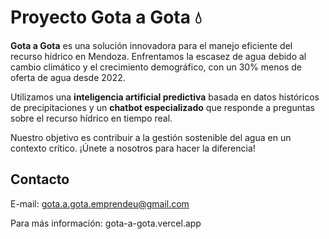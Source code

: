 # Proyecto Gota a Gota 💧

**Gota a Gota** es una solución innovadora para el manejo eficiente del recurso hídrico en Mendoza. Enfrentamos la escasez de agua debido al cambio climático y el crecimiento demográfico, con un 30% menos de oferta de agua desde 2022.

Utilizamos una **inteligencia artificial predictiva** basada en datos históricos de precipitaciones y un **chatbot especializado** que responde a preguntas sobre el recurso hídrico en tiempo real.

Nuestro objetivo es contribuir a la gestión sostenible del agua en un contexto crítico. ¡Únete a nosotros para hacer la diferencia!

## Contacto

E-mail: gota.a.gota.emprendeu@gmail.com

Para más información: gota-a-gota.vercel.app
